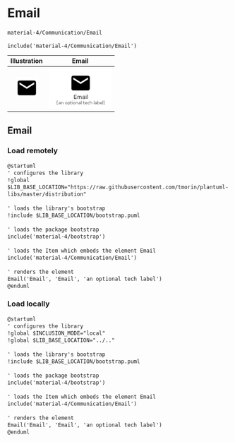 # Email


```text
material-4/Communication/Email
```

```text
include('material-4/Communication/Email')
```



| Illustration | Email |
| :---: | :---: |
| ![illustration for Illustration](../../material-4/Communication/Email.png) | ![illustration for Email](../../material-4/Communication/Email.Local.png) |




## Email

### Load remotely
```plantuml
@startuml
' configures the library
!global $LIB_BASE_LOCATION="https://raw.githubusercontent.com/tmorin/plantuml-libs/master/distribution"

' loads the library's bootstrap
!include $LIB_BASE_LOCATION/bootstrap.puml

' loads the package bootstrap
include('material-4/bootstrap')

' loads the Item which embeds the element Email
include('material-4/Communication/Email')

' renders the element
Email('Email', 'Email', 'an optional tech label')
@enduml
```

### Load locally
```plantuml
@startuml
' configures the library
!global $INCLUSION_MODE="local"
!global $LIB_BASE_LOCATION="../.."

' loads the library's bootstrap
!include $LIB_BASE_LOCATION/bootstrap.puml

' loads the package bootstrap
include('material-4/bootstrap')

' loads the Item which embeds the element Email
include('material-4/Communication/Email')

' renders the element
Email('Email', 'Email', 'an optional tech label')
@enduml
```

